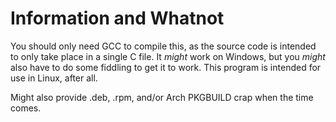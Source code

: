 # Information and Whatnot

You should only need GCC to compile this, as the source code is intended to only take place in a single C file.
It *might* work on Windows, but you *might* also have to do some fiddling to get it to work. This program is intended for use in Linux, after all.

Might also provide .deb, .rpm, and/or Arch PKGBUILD crap when the time comes.
